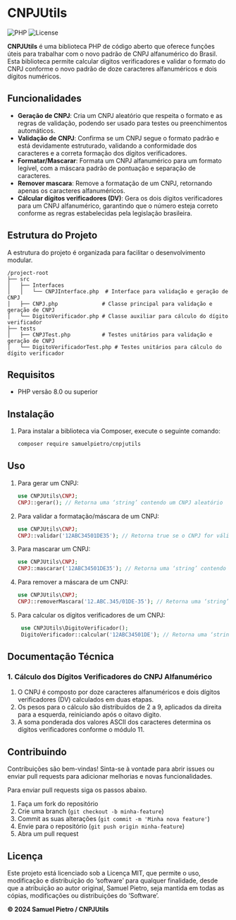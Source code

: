 # CNPJUtils
![PHP](https://img.shields.io/badge/PHP-%3E%3D%208.0-blue)
![License](https://img.shields.io/badge/license-mit-blue)

**CNPJUtils** é uma biblioteca PHP de código aberto que oferece funções úteis para trabalhar com o novo padrão de CNPJ
alfanumérico do Brasil. Esta biblioteca permite calcular dígitos verificadores e validar o formato do CNPJ conforme o
novo padrão de doze caracteres alfanuméricos e dois dígitos numéricos.

## Funcionalidades

- **Geração de CNPJ**: Cria um CNPJ aleatório que respeita o formato e as regras de validação, podendo ser usado para testes ou preenchimentos automáticos.
- **Validação de CNPJ**: Confirma se um CNPJ segue o formato padrão e está devidamente estruturado, validando a conformidade dos caracteres e a correta formação dos dígitos verificadores.
- **Formatar/Mascarar**: Formata um CNPJ alfanumérico para um formato legível, com a máscara padrão de pontuação e separação de caracteres.
- **Remover mascara**: Remove a formatação de um CNPJ, retornando apenas os caracteres alfanuméricos.
- **Cálcular dígitos verificadores (DV)**: Gera os dois dígitos verificadores para um CNPJ alfanumérico, garantindo que o número esteja correto conforme as regras estabelecidas pela legislação brasileira.

## Estrutura do Projeto
A estrutura do projeto é organizada para facilitar o desenvolvimento modular.

```plaintext
/project-root
├── src
│   ├── Interfaces
│   │   └── CNPJInterface.php  # Interface para validação e geração de CNPJ
│   ├── CNPJ.php              # Classe principal para validação e geração de CNPJ
│   └── DigitoVerificador.php # Classe auxiliar para cálculo do dígito verificador
├── tests
│   ├── CNPJTest.php          # Testes unitários para validação e geração de CNPJ
│   └── DigitoVerificadorTest.php # Testes unitários para cálculo do dígito verificador
```

## Requisitos
- PHP versão 8.0 ou superior

## Instalação


1. Para instalar a biblioteca via Composer, execute o seguinte comando:

   ```bash
   composer require samuelpietro/cnpjutils
   ```

## Uso

1. Para gerar um CNPJ:

   ```php
   use CNPJUtils\CNPJ;
   CNPJ::gerar(); // Retorna uma ‘string’ contendo um CNPJ aleatório
   ```
2. Para validar a formatação/máscara de um CNPJ:

   ```php
   use CNPJUtils\CNPJ;
   CNPJ::validar('12ABC34501DE35'); // Retorna true se o CNPJ for válido e false se for inválido
   ```
   
3. Para mascarar um CNPJ:

   ```php
   use CNPJUtils\CNPJ;
   CNPJ::mascarar('12ABC34501DE35'); // Retorna uma ‘string’ contendo o CNPJ formatado
   ```

4. Para remover a máscara de um CNPJ:

   ```php
   use CNPJUtils\CNPJ;
   CNPJ::removerMascara('12.ABC.345/01DE-35'); // Retorna uma ‘string’ contendo o CNPJ sem máscara
   ```
   
5. Para calcular os dígitos verificadores de um CNPJ:

   ```php
    use CNPJUtils\DigitoVerificador();
    DigitoVerificador::calcular('12ABC34501DE'); // Retorna uma ‘string’ contendo os dígitos verificadores
    ```


## Documentação Técnica

### 1. Cálculo dos Dígitos Verificadores do CNPJ Alfanumérico
1. O CNPJ é composto por doze caracteres alfanuméricos e dois dígitos verificadores (DV) calculados em duas etapas.
2. Os pesos para o cálculo são distribuídos de 2 a 9, aplicados da direita para a esquerda, reiniciando após o oitavo dígito.
3. A soma ponderada dos valores ASCII dos caracteres determina os dígitos verificadores conforme o módulo 11.


## Contribuindo

Contribuições são bem-vindas! Sinta-se à vontade para abrir issues ou enviar pull requests para adicionar melhorias e novas funcionalidades.

Para enviar pull requests siga os passos abaixo.
1. Faça um fork do repositório
2. Crie uma branch (`git checkout -b minha-feature`)
3. Commit as suas alterações (`git commit -m 'Minha nova feature'`)
4. Envie para o repositório (`git push origin minha-feature`)
5. Abra um pull request

## Licença

Este projeto está licenciado sob a Licença MIT, que permite o uso, modificação e distribuição do ‘software’ para qualquer
finalidade, desde que a atribuição ao autor original, Samuel Pietro, seja mantida em todas as cópias, modificações ou
distribuições do ‘Software’.

**© 2024 Samuel Pietro / CNPJUtils**



